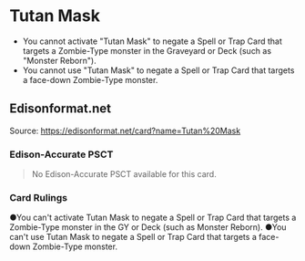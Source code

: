 # Tutan Mask

*   You cannot activate "Tutan Mask" to negate a Spell or Trap Card that targets a Zombie-Type monster in the Graveyard or Deck (such as "Monster Reborn").
*   You cannot use "Tutan Mask" to negate a Spell or Trap Card that targets a face-down Zombie-Type monster.

## Edisonformat.net

Source: https://edisonformat.net/card?name=Tutan%20Mask

### Edison-Accurate PSCT

> No Edison-Accurate PSCT available for this card.

### Card Rulings

●You can't activate Tutan Mask to negate a Spell or Trap Card that targets a Zombie-Type monster in the GY or Deck (such as Monster Reborn).
●You can't use Tutan Mask to negate a Spell or Trap Card that targets a face-down Zombie-Type monster.
            
